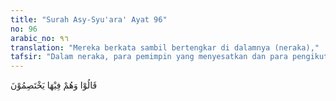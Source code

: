 ```yaml
---
title: "Surah Asy-Syu'ara' Ayat 96"
no: 96
arabic_no: ٩٦
translation: "Mereka berkata sambil bertengkar di dalamnya (neraka),"
tafsir: "Dalam neraka, para pemimpin yang menyesatkan dan para pengikutnya saling menyalahkan. Mereka saling mempertanyakan siapa yang telah membawa mereka melakukan kejahatan sehingga masuk neraka."
---
```

قَالُوْا وَهُمْ فِيْهَا يَخْتَصِمُوْنَ  